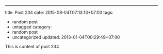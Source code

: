 ---
title: Post 234
date: 2015-08-04T07:13:13+07:00
tags:
  - random post
  - untagged
category:
  - random post
  - uncategorized
updated: 2013-01-04T00:29:49+07:00

This is content of post 234